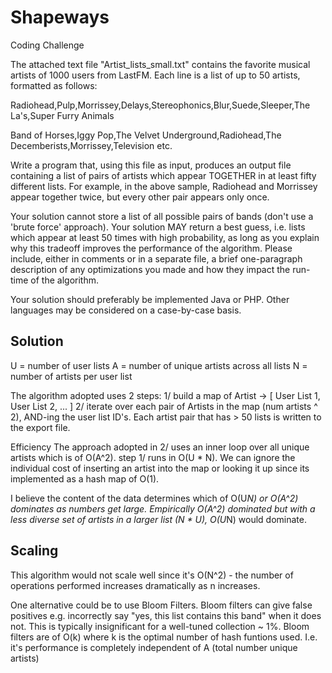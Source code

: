 Shapeways
=========

Coding Challenge

The attached text file "Artist_lists_small.txt" contains the favorite musical artists of 1000 users from LastFM. Each line is a list of up to 50 artists, formatted as follows:

Radiohead,Pulp,Morrissey,Delays,Stereophonics,Blur,Suede,Sleeper,The La's,Super Furry Animals

Band of Horses,Iggy Pop,The Velvet Underground,Radiohead,The Decemberists,Morrissey,Television etc.

Write a program that, using this file as input, produces an output file containing a list of pairs of artists which appear TOGETHER in at least fifty different lists. For example, in the above sample, Radiohead and Morrissey appear together twice, but every other pair appears only once.

Your solution cannot store a list of all possible pairs of bands (don't use a 'brute force' approach). Your solution MAY return a best guess, i.e. lists which appear at least 50 times with high probability, as long as you explain why this tradeoff improves the performance of the algorithm. Please include, either in comments or in a separate file, a brief one-paragraph description of any optimizations you made and how they impact the run-time of the algorithm.

Your solution should preferably be implemented Java or PHP. Other languages may be considered on a case-by-case basis.


Solution
---
U = number of user lists
A = number of unique artists across all lists
N = number of artists per user list 

The algorithm adopted uses 2 steps:
1/ build a map of Artist -> [ User List 1, User List 2, ... ]
2/ iterate over each pair of Artists in the map (num artists ^ 2), AND-ing the user list ID's. Each artist pair that has > 50 lists is written to the export file.

Efficiency
The approach adopted in 2/ uses an inner loop over all unique artists which is of O(A^2). step 1/ runs in O(U * N). We can ignore the individual cost of inserting an artist into the map or looking it up since its implemented as a hash map of O(1).

I believe the content of the data determines which of O(U*N) or O(A^2) dominates as numbers get large.  Empirically O(A^2) dominated but with a less diverse set of artists in a larger list (N * U), O(U*N) would dominate.

Scaling 
---
This algorithm would not scale well since it's O(N^2) - the number of operations performed increases dramatically as n increases.  

One alternative could be to use Bloom Filters. Bloom filters can give false positives e.g. incorrectly say "yes, this list contains this band" when it does not. This is typically insignificant for a well-tuned collection ~ 1%. Bloom filters are of O(k) where k is the optimal number of hash funtions used. I.e. it's performance is completely independent of A (total number unique artists) 
